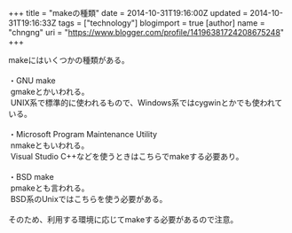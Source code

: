 +++
title = "makeの種類"
date = 2014-10-31T19:16:00Z
updated = 2014-10-31T19:16:33Z
tags = ["technology"]
blogimport = true 
[author]
	name = "chngng"
	uri = "https://www.blogger.com/profile/14196381724208675248"
+++

<div dir="ltr" style="text-align: left;" trbidi="on">makeにはいくつかの種類がある。<br /><br />・GNU make<br />&nbsp;gmakeとかいわれる。<br />&nbsp;UNIX系で標準的に使われるもので、Windows系ではcygwinとかでも使われている。<br /><br />・Microsoft Program Maintenance Utility<br />&nbsp;nmakeともいわれる。<br />&nbsp;Visual Studio C++などを使うときはこちらでmakeする必要あり。<br /><br />・BSD make<br />&nbsp;pmakeとも言われる。<br />&nbsp;BSD系のUnixではこちらを使う必要がある。<br /><br />そのため、利用する環境に応じてmakeする必要があるので注意。<br /><br /><br /></div>
